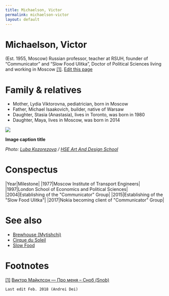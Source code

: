 ```yaml
---
title: Michaelson, Victor
permalink: michaelson-victor
layout: default
---
```


# Michaelson, Victor

(Est. 1955, Moscow) Russian professor, teacher at RSUH, founder of “Communicator” and “Slow Food Ulitka”, Doctor of Political Sciences living and working in Moscow <span id="a1">[\[1\]](#f1)</span>. [Edit this page](http://prose.io/#indexmod/encyclopedia/edit/master/michaelson-victor.md)

# Family & relatives

+ Mother, Lydia Viktorovna, pediatrician, born in Moscow
+ Father, Michael Isaakovich, builder, native of Warsaw
+ Daughter, Stasia (Anastasia), lives in Toronto, was born in 1980
+ Daughter, Maya, lives in Moscow, was born in 2014

![](http://design.hse.ru/system/tt_people/photos/000/000/076/large/%D0%9C%D0%B0%D0%B9%D0%BA%D0%BB%D1%81%D0%BE%D0%BD.png)

**Image caption title**

*Photo: [Luba Kozorezova](kozorezova-luba) / [HSE Art And Design School](http://design.hse.ru/team/4352)*

# Conspectus

|Year|Milestone|
|1977|Moscow Institute of Transport Engineers|
|1997|London School of Economics and Political Sciences|
|2004|Establishing of the "Communicator" Group|
|2015|Establishing of the "Slow Food Ulitka"|
|2017|Nokia becoming client of "Communicator" Group|

# See also


+ [Brewhouse (Mytishchi)](brewhouse-mytishchi)
+ [Cirque du Soleil](cirque-du-soleil)
+ [Slow Food](slow-food)

# Footnotes

[[1]](#a1) <span id="f1"></span> [Виктор Майклсон — Про меня – Сноб (Snob)](https://snob.ru/profile/8149)

`Last edit Feb. 2018 (Andrei Dei)`

